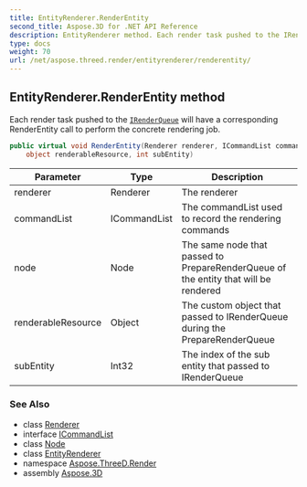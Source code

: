 ```yaml
---
title: EntityRenderer.RenderEntity
second_title: Aspose.3D for .NET API Reference
description: EntityRenderer method. Each render task pushed to the IRenderQueue will have a corresponding RenderEntity call to perform the concrete rendering job
type: docs
weight: 70
url: /net/aspose.threed.render/entityrenderer/renderentity/
---
```

## EntityRenderer.RenderEntity method

Each render task pushed to the [`IRenderQueue`](../../irenderqueue/) will have a corresponding RenderEntity call to perform the concrete rendering job.

```csharp
public virtual void RenderEntity(Renderer renderer, ICommandList commandList, Node node, 
    object renderableResource, int subEntity)
```

| Parameter | Type | Description |
| --- | --- | --- |
| renderer | Renderer | The renderer |
| commandList | ICommandList | The commandList used to record the rendering commands |
| node | Node | The same node that passed to PrepareRenderQueue of the entity that will be rendered |
| renderableResource | Object | The custom object that passed to IRenderQueue during the PrepareRenderQueue |
| subEntity | Int32 | The index of the sub entity that passed to IRenderQueue |

### See Also

* class [Renderer](../../renderer/)
* interface [ICommandList](../../icommandlist/)
* class [Node](../../../aspose.threed/node/)
* class [EntityRenderer](../)
* namespace [Aspose.ThreeD.Render](../../entityrenderer/)
* assembly [Aspose.3D](../../../)


